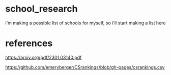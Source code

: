 # school_research
i'm making a possible list of schools for myself, so i'll start making a list here


# references

https://arxiv.org/pdf/2301.03140.pdf 

https://github.com/emeryberger/CSrankings/blob/gh-pages/csrankings.csv
